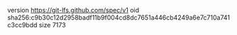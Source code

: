 version https://git-lfs.github.com/spec/v1
oid sha256:c9b30c12d2958badf11b9f004cd8dc7651a446cb4249a6e7c710a741c3cc9bdd
size 7173
